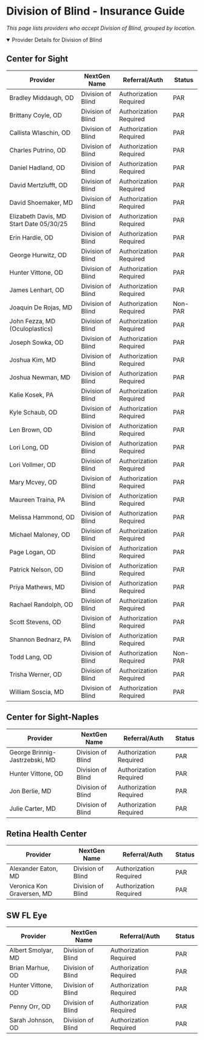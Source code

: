 # Division of Blind - Insurance Guide

*This page lists providers who accept Division of Blind, grouped by location.*

<details open><summary>Provider Details for Division of Blind</summary>

## Center for Sight

| Provider | NextGen Name | Referral/Auth | Status |
|----------|-------------|--------------|--------|
| Bradley Middaugh, OD | Division of Blind | Authorization Required | PAR |
| Brittany Coyle, OD | Division of Blind | Authorization Required | PAR |
| Callista Wlaschin, OD | Division of Blind | Authorization Required | PAR |
| Charles Putrino, OD | Division of Blind | Authorization Required | PAR |
| Daniel Hadland, OD | Division of Blind | Authorization Required | PAR |
| David Mertzlufft, OD | Division of Blind | Authorization Required | PAR |
| David Shoemaker, MD | Division of Blind | Authorization Required | PAR |
| Elizabeth Davis, MD                      Start Date 05/30/25 | Division of Blind | Authorization Required | PAR |
| Erin Hardie, OD | Division of Blind | Authorization Required | PAR |
| George Hurwitz, OD | Division of Blind | Authorization Required | PAR |
| Hunter Vittone, OD | Division of Blind | Authorization Required | PAR |
| James Lenhart, OD | Division of Blind | Authorization Required | PAR |
| Joaquin De Rojas, MD | Division of Blind | Authorization Required | Non-PAR |
| John Fezza, MD (Oculoplastics) | Division of Blind | Authorization Required | PAR |
| Joseph Sowka, OD | Division of Blind | Authorization Required | PAR |
| Joshua Kim, MD | Division of Blind | Authorization Required | PAR |
| Joshua Newman, MD | Division of Blind | Authorization Required | PAR |
| Kalie Kosek, PA | Division of Blind | Authorization Required | PAR |
| Kyle Schaub, OD | Division of Blind | Authorization Required | PAR |
| Len Brown, OD | Division of Blind | Authorization Required | PAR |
| Lori Long, OD | Division of Blind | Authorization Required | PAR |
| Lori Vollmer, OD | Division of Blind | Authorization Required | PAR |
| Mary Mcvey, OD | Division of Blind | Authorization Required | PAR |
| Maureen Traina, PA | Division of Blind | Authorization Required | PAR |
| Melissa Hammond, OD | Division of Blind | Authorization Required | PAR |
| Michael Maloney, OD | Division of Blind | Authorization Required | PAR |
| Page Logan, OD | Division of Blind | Authorization Required | PAR |
| Patrick Nelson, OD | Division of Blind | Authorization Required | PAR |
| Priya Mathews, MD | Division of Blind | Authorization Required | PAR |
| Rachael Randolph, OD | Division of Blind | Authorization Required | PAR |
| Scott Stevens, OD | Division of Blind | Authorization Required | PAR |
| Shannon Bednarz, PA | Division of Blind | Authorization Required | PAR |
| Todd Lang, OD | Division of Blind | Authorization Required | Non-PAR |
| Trisha Werner, OD | Division of Blind | Authorization Required | PAR |
| William Soscia, MD | Division of Blind | Authorization Required | PAR |

## Center for Sight-Naples

| Provider | NextGen Name | Referral/Auth | Status |
|----------|-------------|--------------|--------|
| George Brinnig-Jastrzebski, MD | Division of Blind | Authorization Required | PAR |
| Hunter Vittone, OD | Division of Blind | Authorization Required | PAR |
| Jon Berlie, MD | Division of Blind | Authorization Required | PAR |
| Julie Carter, MD | Division of Blind | Authorization Required | PAR |

## Retina Health Center

| Provider | NextGen Name | Referral/Auth | Status |
|----------|-------------|--------------|--------|
| Alexander Eaton, MD | Division of Blind | Authorization Required | PAR |
| Veronica Kon Graversen, MD | Division of Blind | Authorization Required | PAR |

## SW FL Eye

| Provider | NextGen Name | Referral/Auth | Status |
|----------|-------------|--------------|--------|
| Albert Smolyar, MD | Division of Blind | Authorization Required | PAR |
| Brian Marhue, OD | Division of Blind | Authorization Required | PAR |
| Hunter Vittone, OD | Division of Blind | Authorization Required | PAR |
| Penny Orr, OD | Division of Blind | Authorization Required | PAR |
| Sarah Johnson, OD | Division of Blind | Authorization Required | PAR |

</details>

